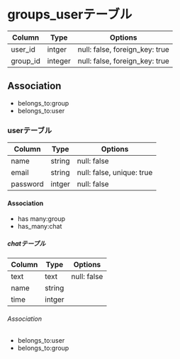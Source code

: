 # groups_userテーブル

|Column|Type|Options|
|------|----|-------|
|user_id|intger|null: false, foreign_key: true|
|group_id|integer|null: false, foreign_key: true|

## Association
- belongs_to:group
- belongs_to:user

### userテーブル

|Column|Type|Options|
|------|----|-------|
|name|string|null: false|
|email|string|null: false, unique: true|
|password|intger|null: false|

#### Association
- has many:group
- has_many:chat

##### chatテーブル

|Column|Type|Options|
|------|----|-------|
|text|text|null: false|
|name|string|
|time|intger|

###### Association
- belongs_to:user
- belongs_to:group